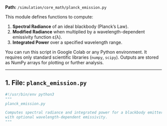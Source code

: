 **Path:** `/simulation/core_math/planck_emission.py`

This module defines functions to compute:
1. **Spectral Radiance** of an ideal blackbody (Planck’s Law).  
2. **Modified Radiance** when multiplied by a wavelength-dependent emissivity function ε(λ).  
3. **Integrated Power** over a specified wavelength range.

You can run this script in Google Colab or any Python environment. It requires only standard scientific libraries (`numpy`, `scipy`). Outputs are stored as NumPy arrays for plotting or further analysis.

---

## 1. File: `planck_emission.py`

```python
#!/usr/bin/env python3
"""
planck_emission.py

Computes spectral radiance and integrated power for a blackbody emitter
with optional wavelength-dependent emissivity.
"""

